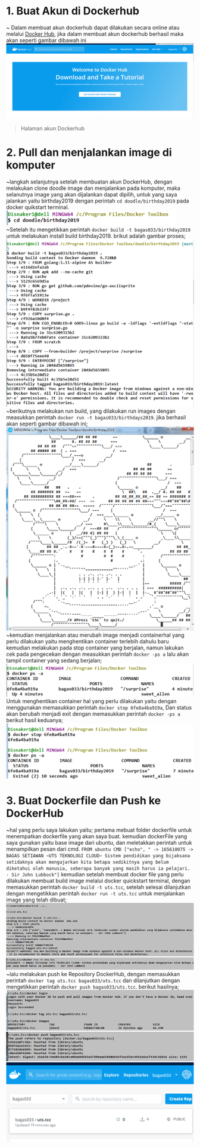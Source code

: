 # 1. Buat Akun di Dockerhub
~ Dalam membuat akun dockerhub dapat dilakukan secara online atau melalui  [Docker Hub](https://hub.docker.com/), jika dalam membuat akun dockerhub berhasil maka akan seperti gambar dibawah ini
![Halaman Akun Dockerhub](https://github.com/Bagas033/UTS-TCC-Bagas/blob/master/dockerhub_1.png)
> Halaman akun Dockerhub

# 2. Pull dan menjalankan image di komputer 
~langkah selanjutnya setelah membuatan akun DockerHub, dengan melakukan clone doodle image dan menjalankan pada komputer, maka selanutnya image yang akan dijalankan dapat dipilih, untuk yang saya jalankan yaitu birthday2019 dengan perintah `cd doodle/birthday2019` pada docker quikstart terminal.
![pindah direktori](https://github.com/Bagas033/UTS-TCC-Bagas/blob/master/soal_02_1.png)
~Setelah itu mengetikkan perintah `docker build -t bagas033/birthday2019` untuk melakukan install build birthday2019. brikut adalah gambar proses;
![build image](https://github.com/Bagas033/UTS-TCC-Bagas/blob/master/soal_02_2.png)
~berikutnya melakukan run build, yang dilakukan run images dengan measukkan perintah `docker run -t bagas033/birthdays2019`. jika berhasil akan seperti gambar dibawah ini;
![Hasil run](https://github.com/Bagas033/UTS-TCC-Bagas/blob/master/soal_02_3.png)
~kemudian menjalankan atau merubah image menjadi containerhal yang perlu dilakukan yaitu menghentikan container terlebih dahulu baru kemudian melakukan pada stop container yang berjalan, namun lakukan cek pada pengecekan dengan measukkan perintah `docker -ps a` lalu akan tampil container yang sedang berjalan;
![container berjalan](https://github.com/Bagas033/UTS-TCC-Bagas/blob/master/soal_02_4.png)
Untuk menghentikan container hal yang perlu dilakukan yaitu dengan menggunakan memasukkan  perintah `docker stop 6fe8a4ba919a`, Dan status akan berubah menjadi exit dengan memasukkan perintah `docker -ps a` berikut hasil keduanya;
![hasil Stop](https://github.com/Bagas033/UTS-TCC-Bagas/blob/master/soal_02_5.png)

# 3. Buat Dockerfile dan Push ke DockerHub
~hal yang perlu saya lakukan yaitu;
pertama mebuat folder dockerfile untuk menempatkan dockerfile yang akan saya buat.
kemudian dockerFile yang saya gunakan yaitu base image dari ubuntu, dan meletakkan perintah untuk menampilkan pesan dari cmd.
`FROM ubuntu
CMD ["echo", " -> 165610075 -> BAGAS SETIAWAN ~UTS TEKNOLOGI CLOUD~ Sistem pendidikan yang bijaksana setidaknya akan mengajarkan kita betapa sedikitnya yang belum diketahui oleh manusia, seberapa banyak yang masih harus ia pelajari. - Sir John Lubbock"]`
kemudian setelah membuat docker file yang perlu dilakukan membuat build image melalui docker quickstart terminal, dengan memasukkan perintah `docker build -t uts.tcc`, setelah selesai dilanjutkan dengan mengetikkan perintah `docker run -t uts.tcc` untuk menjalankan image yang telah dibuat;
![Proses build](https://github.com/Bagas033/UTS-TCC-Bagas/blob/master/soal_04_1.png)
![Proses run image](https://github.com/Bagas033/UTS-TCC-Bagas/blob/master/soal_04_2.png)
~lalu melakukan  push ke Repository DockerHub, dengan memasukkan perintah `docker tag uts.tcc bagas033/uts.tcc` dan dilanjutkan dengan mengetikkan perintah `docker push bagas033/uts.tcc`. berikut hasilnya;
![proses push](https://github.com/Bagas033/UTS-TCC-Bagas/blob/master/push_dockerhub_1.png)
![proses push](https://github.com/Bagas033/UTS-TCC-Bagas/blob/master/push_dockerhub_2.png)
![Hasil push](https://github.com/Bagas033/UTS-TCC-Bagas/blob/master/push_hasil_docker.png)